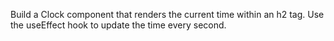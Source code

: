 Build a Clock component that renders the current time within an h2 tag. Use the useEffect hook to update the time every second.
